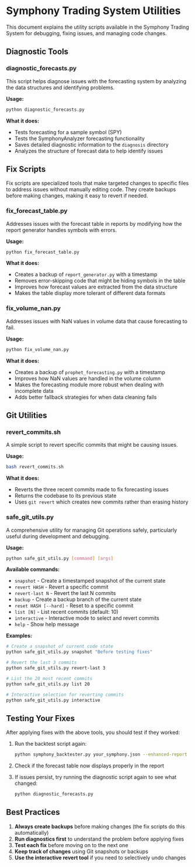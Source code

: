 # Symphony Trading System Utilities

This document explains the utility scripts available in the Symphony Trading System for debugging, fixing issues, and managing code changes.

## Diagnostic Tools

### diagnostic_forecasts.py

This script helps diagnose issues with the forecasting system by analyzing the data structures and identifying problems.

**Usage:**
```bash
python diagnostic_forecasts.py
```

**What it does:**
- Tests forecasting for a sample symbol (SPY)
- Tests the SymphonyAnalyzer forecasting functionality
- Saves detailed diagnostic information to the `diagnosis` directory
- Analyzes the structure of forecast data to help identify issues

## Fix Scripts

Fix scripts are specialized tools that make targeted changes to specific files to address issues without manually editing code. They create backups before making changes, making it easy to revert if needed.

### fix_forecast_table.py

Addresses issues with the forecast table in reports by modifying how the report generator handles symbols with errors.

**Usage:**
```bash
python fix_forecast_table.py
```

**What it does:**
- Creates a backup of `report_generator.py` with a timestamp
- Removes error-skipping code that might be hiding symbols in the table
- Improves how forecast values are extracted from the data structure
- Makes the table display more tolerant of different data formats

### fix_volume_nan.py

Addresses issues with NaN values in volume data that cause forecasting to fail.

**Usage:**
```bash
python fix_volume_nan.py
```

**What it does:**
- Creates a backup of `prophet_forecasting.py` with a timestamp
- Improves how NaN values are handled in the volume column
- Makes the forecasting module more robust when dealing with incomplete data
- Adds better fallback strategies for when data cleaning fails

## Git Utilities

### revert_commits.sh

A simple script to revert specific commits that might be causing issues.

**Usage:**
```bash
bash revert_commits.sh
```

**What it does:**
- Reverts the three recent commits made to fix forecasting issues
- Returns the codebase to its previous state
- Uses `git revert` which creates new commits rather than erasing history

### safe_git_utils.py

A comprehensive utility for managing Git operations safely, particularly useful during development and debugging.

**Usage:**
```bash
python safe_git_utils.py [command] [args]
```

**Available commands:**
- `snapshot` - Create a timestamped snapshot of the current state
- `revert HASH` - Revert a specific commit
- `revert-last N` - Revert the last N commits
- `backup` - Create a backup branch of the current state
- `reset HASH [--hard]` - Reset to a specific commit
- `list [N]` - List recent commits (default: 10)
- `interactive` - Interactive mode to select and revert commits
- `help` - Show help message

**Examples:**
```bash
# Create a snapshot of current code state
python safe_git_utils.py snapshot "Before testing fixes"

# Revert the last 3 commits
python safe_git_utils.py revert-last 3

# List the 20 most recent commits
python safe_git_utils.py list 20

# Interactive selection for reverting commits
python safe_git_utils.py interactive
```

## Testing Your Fixes

After applying fixes with the above tools, you should test if they worked:

1. Run the backtest script again:
   ```bash
   python symphony_backtester.py your_symphony.json --enhanced-report
   ```

2. Check if the forecast table now displays properly in the report

3. If issues persist, try running the diagnostic script again to see what changed:
   ```bash
   python diagnostic_forecasts.py
   ```

## Best Practices

1. **Always create backups** before making changes (the fix scripts do this automatically)
2. **Run diagnostics first** to understand the problem before applying fixes
3. **Test each fix** before moving on to the next one
4. **Keep track of changes** using Git snapshots or backups
5. **Use the interactive revert tool** if you need to selectively undo changes
